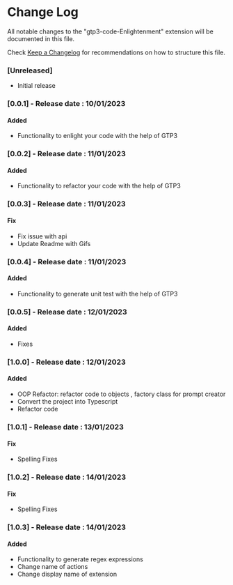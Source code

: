 # Change Log

All notable changes to the "gtp3-code-Enlightenment" extension will be documented in this file.

Check [Keep a Changelog](http://keepachangelog.com/) for recommendations on how to structure this file.

### [Unreleased]

- Initial release

### [0.0.1] - Release date : 10/01/2023

#### Added
- Functionality to enlight your code with the help of GTP3

### [0.0.2] - Release date : 11/01/2023

#### Added
- Functionality to refactor your code with the help of GTP3


### [0.0.3] - Release date : 11/01/2023

#### Fix
- Fix issue with api
- Update Readme with Gifs


### [0.0.4] - Release date : 11/01/2023

#### Added
- Functionality to generate unit test with the help of GTP3

### [0.0.5] - Release date : 12/01/2023

#### Added
- Fixes 

### [1.0.0] - Release date : 12/01/2023

#### Added
- OOP Refactor: refactor code to objects , factory class for prompt creator  
- Convert the project into Typescript 
- Refactor code 


### [1.0.1] - Release date : 13/01/2023
#### Fix
- Spelling Fixes

### [1.0.2] - Release date : 14/01/2023
#### Fix
- Spelling Fixes

### [1.0.3] - Release date : 14/01/2023
#### Added
- Functionality to generate regex expressions
- Change name of actions 
- Change display name of extension


